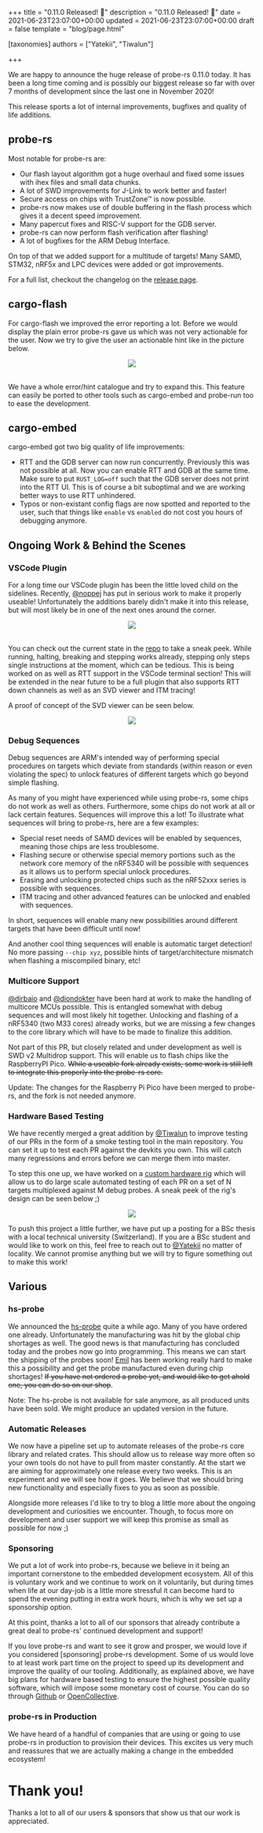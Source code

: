 +++
title = "0.11.0 Released! 🎉"
description = "0.11.0 Released! 🎉"
date = 2021-06-23T23:07:00+00:00
updated = 2021-06-23T23:07:00+00:00
draft = false
template = "blog/page.html"

[taxonomies]
authors = ["Yatekii", "Tiwalun"]

+++

We are happy to announce the huge release of probe-rs 0.11.0 today.
It has been a long time coming and is possibly our biggest release so far with over 7 months of development since the last one in November 2020!

This release sports a lot of internal improvements, bugfixes and quality of life additions.

## probe-rs

Most notable for probe-rs are:

- Our flash layout algorithm got a huge overhaul and fixed some issues with ihex files and small data chunks.
- A lot of SWD improvements for J-Link to work better and faster!
- Secure access on chips with TrustZone™ is now possible.
- probe-rs now makes use of double buffering in the flash process which gives it a decent speed improvement.
- Many papercut fixes and RISC-V support for the GDB server.
- probe-rs can now perform flash verification after flashing!
- A lot of bugfixes for the ARM Debug Interface.

On top of that we added support for a multitude of targets!
Many SAMD, STM32, nRF5x and LPC devices were added or got improvements.

For a full list, checkout the changelog on the [release page](https://github.com/probe-rs/probe-rs/releases/tag/v0.11.0).

## cargo-flash

For cargo-flash we improved the error reporting a lot. Before we would display the plain error probe-rs gave us which was not very actionable for the user.
Now we try to give the user an actionable hint like in the picture below.

<center><img src="/img/release-0.11.0/cargo-flash-hints.png" style="max-width:100%"></center>
<br>

We have a whole error/hint catalogue and try to expand this. This feature can easily be ported to other tools such as cargo-embed and probe-run too to ease the development.

## cargo-embed

cargo-embed got two big quality of life improvements:

- RTT and the GDB server can now run concurrently. Previously this was not possible at all. Now you can enable RTT and GDB at the same time. Make sure to put `RUST_LOG=off` such that the GDB server does not print into the RTT UI. This is of course a bit suboptimal and we are working better ways to use RTT unhindered.
- Typos or non-existant config flags are now spotted and reported to the user, such that things like `enable` vs `enabled` do not cost you hours of debugging anymore.

## Ongoing Work & Behind the Scenes

### VSCode Plugin

For a long time our VSCode plugin has been the little loved child on the sidelines. Recently, [@noppej](https://github.com/noppej) has put in serious work to make it properly useable! Unfortunately the additions barely didn't make it into this release, but will most likely be in one of the next ones around the corner.

<center><img src="/img/release-0.11.0/probe-rs-debugger.gif" style="max-width:100%"></center>
<br>

You can check out the current state in the [repo](https://github.com/probe-rs/vscode) to take a sneak peek.
While running, halting, breaking and stepping works already, stepping only steps single instructions at the moment, which can be tedious.
This is being worked on as well as RTT support in the VSCode terminal section! This will be extended in the near future to be a full plugin that also supports RTT down channels as well as an SVD viewer and ITM tracing!

A proof of concept of the SVD viewer can be seen below.

<center><img src="/img/release-0.11.0/svd-viewer.jpeg" style="max-width:100%"></center>

### Debug Sequences

Debug sequences are ARM's intended way of performing special procedures on targets which deviate from standards (within reason or even violating the spec) to unlock features of different targets which go beyond simple flashing.

As many of you might have experienced while using probe-rs, some chips do not work as well as others. Furthermore, some chips do not work at all or lack certain features. Sequences will improve this a lot!
To illustrate what sequences will bring to probe-rs, here are a few examples:

- Special reset needs of SAMD devices will be enabled by sequences, meaning those chips are less troublesome.
- Flashing secure or otherwise special memory portions such as the network core memory of the nRF5340 will be possible with sequences as it allows us to perform special unlock procedures.
- Erasing and unlocking protected chips such as the nRF52xxx series is possible with sequences.
- ITM tracing and other advanced features can be unlocked and enabled with sequences.

In short, sequences will enable many new possibilities around different targets that have been difficult until now!

And another cool thing sequences will enable is automatic target detection! No more passing `--chip xyz`, possible hints of target/architecture mismatch when flashing a miscompiled binary, etc!

### Multicore Support

[@dirbaio](https://github.com/Dirbaio) and [@diondokter](https://github.com/diondokter) have been hard at work to make the handling of multicore MCUs possible.
This is entangled somewhat with debug sequences and will most likely hit together.
Unlocking and flashing of a nRF5340 (two M33 cores) already works, but we are missing a few changes to the core library which will have to be made to finalize this addition.

Not part of this PR, but closely related and under development as well is SWD v2 Multidrop support. This will enable us to flash chips like the RaspberryPI Pico. ~~While a useable fork already exists, some work is still left to integrate this properly into the probe-rs core.~~

Update: The changes for the Raspberry Pi Pico have been merged to probe-rs, and the fork
is not needed anymore.

### Hardware Based Testing

We have recently merged a great addition by [@Tiwalun](https://github.com/Tiwalun) to improve testing of our PRs in the form of a smoke testing tool in the main repository.
You can set it up to test each PR against the devkits you own. This will catch many regressions and errors before we can merge them into master.

To step this one up, we have worked on a [custom hardware rig](https://github.com/probe-rs/hive) which will allow us to do large scale automated testing of each PR on a set of N targets multiplexed against M debug probes.
A sneak peek of the rig's design can be seen below ;)

<center><img src="/img/release-0.11.0/hive.jpg" style="max-width:100%"></center>

To push this project a little further, we have put up a posting for a BSc thesis with a local technical university (Switzerland). If you are a BSc student and would like to work on this, feel free to reach out to [@Yatekii](https://github.com/Yatekii) no matter of locality. We cannot promise anything but we will try to figure something out to make this work!

## Various

### hs-probe

We announced the [hs-probe](https://github.com/probe-rs/hs-probe) quite a while ago. Many of you have ordered one already. Unfortunately the manufacturing was hit by the global chip shortages as well. The good news is that manufacturing has concluded today and the probes now go into programming. This means we can start the shipping of the probes soon!
[Emil](https://github.com/korken89) has been working really hard to make this a possibility and get the probe manufactured even during chip shortages!
~~If you have not ordered a probe yet, and would like to get ahold one, you can do so on our shop~~.

Note: The hs-probe is not available for sale anymore, as all produced units have been sold. We might produce an updated version in the future.

### Automatic Releases

We now have a pipeline set up to automate releases of the probe-rs core library and related crates. This should allow us to release way more often so your own tools do not have to pull from master constantly.
At the start we are aiming for approximately one release every two weeks. This is an experiment and we will see how it goes. We believe that we should bring new functionality and especially fixes to you as soon as possible.

Alongside more releases I'd like to try to blog a little more about the ongoing development and curiosities we encounter. Though, to focus more on development and user support we will keep this promise as small as possible for now ;)

### Sponsoring

We put a lot of work into probe-rs, because we believe in it being an important cornerstone to the embedded development ecosystem.
All of this is voluntary work and we continue to work on it voluntarily, but during times when life at our day-job is a little more stressful it can become hard to spend the evening putting in extra work hours, which is why we set up a sponsorship option.

At this point, thanks a lot to all of our sponsors that already contribute a great deal to probe-rs' continued development and support!

If you love probe-rs and want to see it grow and prosper, we would love if you considered [sponsoring] probe-rs development. Some of us would love to at least work part time on the project to speed up its development and improve the quality of our tooling. Additionally, as explained above, we have big plans for hardware based testing to ensure the highest possible quality software, which will impose some monetary cost of course.
You can do so through [Github](https://github.com/sponsors/probe-rs) or [OpenCollective](https://opencollective.com/probe-rs).

### probe-rs in Production

We have heard of a handful of companies that are using or going to use probe-rs in production to provision their devices. This excites us very much and reassures that we are actually making a change in the embedded ecosystem!

# Thank you!

Thanks a lot to all of our users & sponsors that show us that our work is appreciated.
